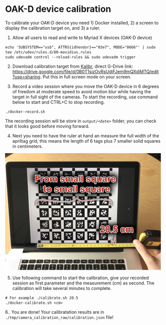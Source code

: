 # OAK-D device calibration

To calibrate your OAK-D device you need 1) Docker installed, 2) a screen to display the calibration target on, and 3) a ruler.

1. Allow all users to read and write to Myriad X devices (OAK-D device)
```
echo 'SUBSYSTEM=="usb", ATTRS{idVendor}=="03e7", MODE="0666"' | sudo tee /etc/udev/rules.d/80-movidius.rules
sudo udevadm control --reload-rules && sudo udevadm trigger
 ```

2. Download calibration target from [Kalibr](https://github.com/ethz-asl/kalibr/wiki/downloads), direct G-Drive link: https://drive.google.com/file/d/0B0T1sizOvRsUdjFJem9mQXdiMTQ/edit?usp=sharing. Put this in full screen mode on your screen.


3. Record a video session where you move the OAK-D device in 6 degrees of freedom at moderate speed to avoid motion blur while having the target in full sight of the cameras. To start the recording, use command below to start and CTRL+C to stop recording.
```
./docker-record.sh
```
The recording session will be store in `output/<date>` folder, you can check that it looks good before moving forward.

4. Next you need to have the ruler at hand an measure the full width of the apriltag grid, this means the length of 6 tags plus 7 smaller solid squares in centimeters.

![Measuring calibration target example](./measuring_calibration_target.jpg?raw=true)

5. Use following command to start the calibration, give your recorded session as first parameter and the measurement (cm) as second. The calibration will take several minutes to complete.
```
# For example ./calibrate.sh 20.5
./docker-calibrate.sh <cm>
```

6.. You are done! Your calibratation results are in `./tmp/camera_calibration_raw/calibration.json` file!
